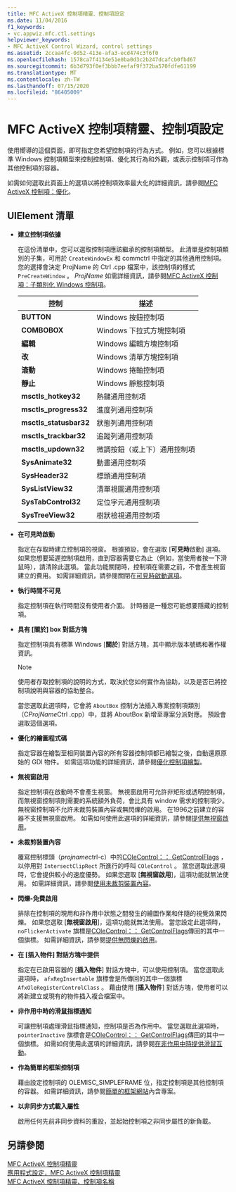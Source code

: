 ```yaml
---
title: MFC ActiveX 控制項精靈、控制項設定
ms.date: 11/04/2016
f1_keywords:
- vc.appwiz.mfc.ctl.settings
helpviewer_keywords:
- MFC ActiveX Control Wizard, control settings
ms.assetid: 2ccaa4fc-0d52-413e-afa3-ecd474c3f6f0
ms.openlocfilehash: 1578ca7f4134e51e0ba0d3c2b247dcafcb0fbd67
ms.sourcegitcommit: 6b3d793f0ef3bbb7eefaf9f372ba570fdfe61199
ms.translationtype: MT
ms.contentlocale: zh-TW
ms.lasthandoff: 07/15/2020
ms.locfileid: "86405009"
---
```

# <a name="control-settings-mfc-activex-control-wizard"></a>MFC ActiveX 控制項精靈、控制項設定

使用嚮導的這個頁面，即可指定您希望控制項的行為方式。 例如，您可以根據標準 Windows 控制項類型來控制控制項、優化其行為和外觀，或表示控制項可作為其他控制項的容器。

如需如何選取此頁面上的選項以將控制項效率最大化的詳細資訊，請參閱[MFC ActiveX 控制項：優化](../../mfc/mfc-activex-controls-optimization.md)。

## <a name="uielement-list"></a>UIElement 清單

- **建立控制項依據**

   在這份清單中，您可以選取控制項應該繼承的控制項類型。 此清單是控制項類別的子集，可用於 `CreateWindowEx` 和 commctrl 中指定的其他通用控制項。 您的選擇會決定 ProjName 的 Ctrl .cpp 檔案中，該控制項的樣式 `PreCreateWindow` 。 *ProjName* 如需詳細資訊，請參閱[MFC ActiveX 控制項：子類別化 Windows 控制項](../../mfc/mfc-activex-controls-subclassing-a-windows-control.md)。

   |控制|描述|
   |-------------|-----------------|
   |**BUTTON**|Windows 按鈕控制項|
   |**COMBOBOX**|Windows 下拉式方塊控制項|
   |**編輯**|Windows 編輯方塊控制項|
   |**改**|Windows 清單方塊控制項|
   |**滾動**|Windows 捲軸控制項|
   |**靜止**|Windows 靜態控制項|
   |**msctls_hotkey32**|熱鍵通用控制項|
   |**msctls_progress32**|進度列通用控制項|
   |**msctls_statusbar32**|狀態列通用控制項|
   |**msctls_trackbar32**|追蹤列通用控制項|
   |**msctls_updown32**|微調按鈕（或上下）通用控制項|
   |**SysAnimate32**|動畫通用控制項|
   |**SysHeader32**|標頭通用控制項|
   |**SysListView32**|清單視圖通用控制項|
   |**SysTabControl32**|定位字元通用控制項|
   |**SysTreeView32**|樹狀檢視通用控制項|

- **在可見時啟動**

   指定在存取時建立控制項的視窗。 根據預設，會在選取 [**可見時**啟動] 選項。 如果您想要延遲控制項啟用，直到容器需要它為止（例如，當使用者按一下滑鼠時），請清除此選項。 當此功能關閉時，控制項在需要之前，不會產生視窗建立的費用。 如需詳細資訊，請參閱關閉在[可見時啟動選項](../../mfc/turning-off-the-activate-when-visible-option.md)。

- **執行時間不可見**

   指定控制項在執行時間沒有使用者介面。 計時器是一種您可能想要隱藏的控制項。

- **具有 [關於] box 對話方塊**

   指定控制項具有標準 Windows [**關於**] 對話方塊，其中顯示版本號碼和著作權資訊。

   > [!NOTE]
   > 使用者存取控制項的說明的方式，取決於您如何實作為協助，以及是否已將控制項說明與容器的協助整合。

   當您選取此選項時，它會將 `AboutBox` 控制方法插入專案控制項類別（C*ProjName*Ctrl .cpp）中，並將 AboutBox 新增至專案分派對應。 預設會選取這個選項。

- **優化的繪圖程式碼**

   指定容器在繪製至相同裝置內容的所有容器控制項都已繪製之後，自動還原原始的 GDI 物件。 如需這項功能的詳細資訊，請參閱[優化控制項繪製](../../mfc/optimizing-control-drawing.md)。

- **無視窗啟用**

   指定控制項在啟動時不會產生視窗。 無視窗啟用可允許非矩形或透明控制項，而無視窗控制項則需要的系統額外負荷，會比具有 window 需求的控制項少。 無視窗控制項不允許未裁剪裝置內容或無閃爍的啟用。 在1996之前建立的容器不支援無視窗啟用。 如需如何使用此選項的詳細資訊，請參閱[提供無視窗啟用](../../mfc/providing-windowless-activation.md)。

- **未裁剪裝置內容**

   覆寫控制標頭（*projname*ctrl-c）中的[COleControl：： GetControlFlags](../../mfc/reference/colecontrol-class.md#getcontrolflags) ，以停用對 `IntersectClipRect` 所進行的呼叫 `COleControl` 。 當您選取此選項時，它會提供較小的速度優勢。 如果您選取 [**無視窗啟用**]，這項功能就無法使用。 如需詳細資訊，請參閱[使用未裁剪裝置內容](../../mfc/using-an-unclipped-device-context.md)。

- **閃爍-免費啟用**

   排除在控制項的現用和非作用中狀態之間發生的繪圖作業和伴隨的視覺效果閃爍。 如果您選取 [**無視窗啟用**]，這項功能就無法使用。 當您設定此選項時， `noFlickerActivate` 旗標是[COleControl：： GetControlFlags](../../mfc/reference/colecontrol-class.md#getcontrolflags)傳回的其中一個旗標。 如需詳細資訊，請參閱[提供無閃爍的啟用](../../mfc/providing-flicker-free-activation.md)。

- **在 [插入物件] 對話方塊中提供**

   指定在已啟用容器的 [**插入物件**] 對話方塊中，可以使用控制項。 當您選取此選項時， `afxRegInsertable` 旗標會是所傳回的其中一個旗標 `AfxOleRegisterControlClass` 。 藉由使用 [**插入物件**] 對話方塊，使用者可以將新建立或現有的物件插入複合檔案中。

- **非作用中時的滑鼠指標通知**

   可讓控制項處理滑鼠指標通知，控制項是否為作用中。 當您選取此選項時， `pointerInactive` 旗標會是[COleControl：： GetControlFlags](../../mfc/reference/colecontrol-class.md#getcontrolflags)傳回的其中一個旗標。 如需如何使用此選項的詳細資訊，請參閱[在非作用中時提供滑鼠互動](../../mfc/providing-mouse-interaction-while-inactive.md)。

- **作為簡單的框架控制項**

   藉由設定控制項的 OLEMISC_SIMPLEFRAME 位，指定控制項是其他控制項的容器。 如需詳細資訊，請參閱[簡單的框架網站](/windows/win32/com/simple-frame-site-containment)內含專案。

- **以非同步方式載入屬性**

   啟用任何先前非同步資料的重設，並起始控制項之非同步屬性的新負載。

## <a name="see-also"></a>另請參閱

[MFC ActiveX 控制項精靈](../../mfc/reference/mfc-activex-control-wizard.md)<br/>
[應用程式設定，MFC ActiveX 控制項精靈](../../mfc/reference/application-settings-mfc-activex-control-wizard.md)<br/>
[MFC ActiveX 控制項精靈、控制項名稱](../../mfc/reference/control-names-mfc-activex-control-wizard.md)
